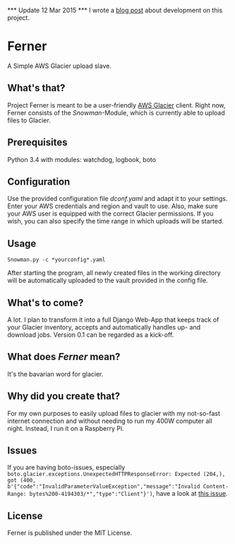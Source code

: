 *** Update 12 Mar 2015 ***
I wrote a [blog post](http://blog.butterworks.de/i-had-a-side-project.html) about development on this project.

# Ferner
A Simple AWS Glacier upload slave.

## What's that?
Project Ferner is meant to be a user-friendly [AWS Glacier](http://aws.amazon.com/de/glacier/) client. Right now, Ferner consists of the *Snowman*-Module, which is currently able to upload files to Glacier.

## Prerequisites
Python 3.4 with modules: watchdog, logbook, boto

## Configuration
Use the provided configuration file *dconf.yaml* and adapt it to your settings. Enter your AWS credentials and region and vault to use. Also, make sure your AWS user is equipped with the correct Glacier permissions. If you wish, you can also specify the time range in which uploads will be started.

## Usage
`Snowman.py -c *yourconfig*.yaml`

After starting the program, all newly created files in the working directory will be automatically uploaded to the vault provided in the config file.

## What's to come?
A lot. I plan to transform it into a full Django Web-App that keeps track of your Glacier inventory, accepts and automatically handles up- and download jobs. Version 0.1 can be regarded as a kick-off.

## What does *Ferner* mean?
It's the bavarian word for glacier.

## Why did you create that?
For my own purposes to easily upload files to glacier with my not-so-fast internet connection and without needing to run my 400W computer all night. Instead, I run it on a Raspberry Pi.

## Issues
If you are having boto-issues, especially `boto.glacier.exceptions.UnexpectedHTTPResponseError: Expected (204,), got (400, b'{"code":"InvalidParameterValueException","message":"Invalid Content-Range: bytes%200-4194303/*","type":"Client"}')`, have a look at [this issue](https://github.com/boto/boto/issues/2524).

## License
Ferner is published under the MIT License.
